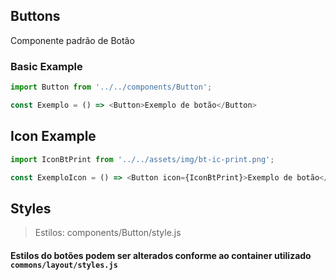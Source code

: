 ## Buttons

Componente padrão de Botão

### Basic Example

```js
import Button from '../../components/Button';

const Exemplo = () => <Button>Exemplo de botão</Button>

```

## Icon Example

```js
import IconBtPrint from '../../assets/img/bt-ic-print.png';

const ExemploIcon = () => <Button icon={IconBtPrint}>Exemplo de botão</Button>
```

## Styles

> Estilos: components/Button/style.js

#### Estilos do botões podem ser alterados conforme ao container utilizado `commons/layout/styles.js`
